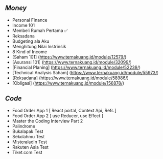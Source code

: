 ## ***Money***

- Personal Finance
- Income 101
- Membeli Rumah Pertama ✅
- Reksadana
- Budgeting ala Aku
- Menghitung Nilai Instrinsik
- 8 Kind of Income
- [Saham 101] (https://www.ternakuang.id/module/12579/)
- [Asuransi 101] (https://www.ternakuang.id/module/32099/)
- [Financial Planing] (https://www.ternakuang.id/module/52239/)
- [Technical Analysis Saham] (https://www.ternakuang.id/module/55973/)
- [Reksadana] (https://www.ternakuang.id/module/58986/)
- [Obligasi] (https://www.ternakuang.id/module/156878/)

## ***Code***

- Food Order App 1 [ React portal, Context Api, Refs ]
- Food Order App 2 [ use Reducer, use Effect ]
- Master the Coding Interview Part 2
- Palindrome
- Bukalapak Test
- Sekolahmu Test
- Misteraladin Test
- Rakuten Asia Test
- Tiket.com Test

